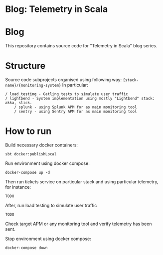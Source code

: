 # Blog: Telemetry in Scala

# Blog
This repository contains source code for "Telemetry in Scala" blog series. 

# Structure
Source code subprojects organised using following way: `{stack-name}/{monitoring-system}`
In particular:
```
/ load_testing - Gatling tests to simulate user traffic
/ lightbend - System implementation using mostly "Lightbend" stack: akka, slick.
    / splunk - using Splunk APM for as main monitoring tool
    / sentry - using Sentry APM for as main monitoring tool
```

# How to run
Build necessary docker containers:
```
sbt docker:publishLocal
```

Run environment using docker compose:
```
docker-compose up -d
```

Then run tickets service on particular stack and using particular telemetry, for instance:
```
TODO
```

After, run load testing to simulate user traffic 
```
TODO
```

Check target APM or any monitoring tool and verify telemetry has been sent. 

Stop environment using docker compose:
```
docker-compose down
```